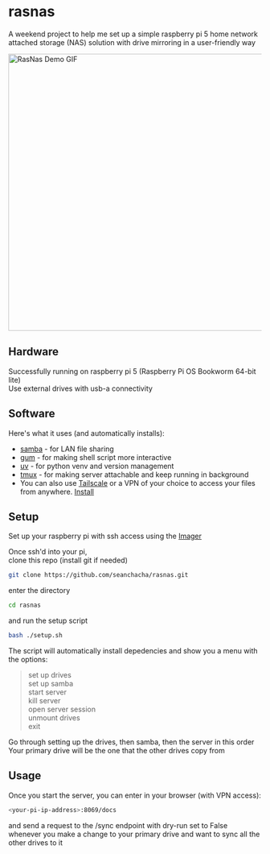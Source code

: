 # rasnas

A weekend project to help me set up a simple raspberry pi 5 home network attached storage (NAS) solution with drive mirroring in a user-friendly way

<img src="rasnas.gif" alt="RasNas Demo GIF" width="550">

## Hardware
Successfully running on raspberry pi 5 (Raspberry Pi OS Bookworm 64-bit lite)  
Use external drives with usb-a connectivity

## Software
Here's what it uses (and automatically installs):
- [samba](https://www.samba.org/) - for LAN file sharing
- [gum](https://github.com/charmbracelet/gum) - for making shell script more interactive
- [uv](https://github.com/astral-sh/uv) - for python venv and version management
- [tmux](https://github.com/tmux/tmux) - for making server attachable and keep running in background
- You can also use [Tailscale](https://tailscale.com/) or a VPN of your choice to access your files from anywhere. [Install](https://tailscale.com/download/linux)

## Setup
Set up your raspberry pi with ssh access using the [Imager](https://www.raspberrypi.com/software/)

Once ssh'd into your pi,  
clone this repo (install git if needed)
```bash
git clone https://github.com/seanchacha/rasnas.git
```
enter the directory  
```bash
cd rasnas
```
and run the setup script  
```bash
bash ./setup.sh
```

The script will automatically install depedencies and show you a menu with the options:  
> set up drives             
  set up samba              
  start server              
  kill server               
  open server session       
  unmount drives            
  exit

Go through setting up the drives, then samba, then the server in this order
Your primary drive will be the one that the other drives copy from

## Usage
Once you start the server, you can enter in your browser (with VPN access):
```bash
<your-pi-ip-address>:8069/docs
```
and send a request to the /sync endpoint with dry-run set to False whenever you make a change to your primary drive and want to sync all the other drives to it 
